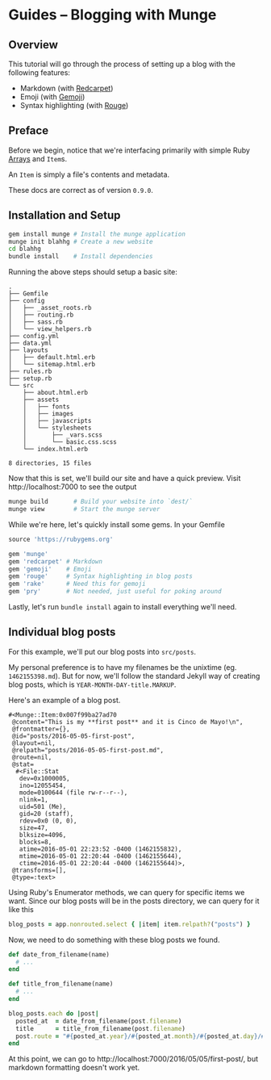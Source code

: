 # Guides &ndash; Blogging with Munge

## Overview

This tutorial will go through the process of setting up a blog with the
following features:

* Markdown (with [Redcarpet](https://github.com/vmg/redcarpet))
* Emoji (with [Gemoji](https://github.com/github/gemoji))
* Syntax highlighting (with [Rouge](https://github.com/jneen/rouge))


## Preface

Before we begin, notice that we're interfacing primarily with simple Ruby
[Arrays](http://ruby-doc.org/core/Array.html) and `Item`s.

An `Item` is simply a file's contents and metadata.

These docs are correct as of version `0.9.0`.


## Installation and Setup

```bash
gem install munge # Install the munge application
munge init blahhg # Create a new website
cd blahhg
bundle install    # Install dependencies
```

Running the above steps should setup a basic site:

```
.
├── Gemfile
├── config
│   ├── _asset_roots.rb
│   ├── routing.rb
│   ├── sass.rb
│   └── view_helpers.rb
├── config.yml
├── data.yml
├── layouts
│   ├── default.html.erb
│   └── sitemap.html.erb
├── rules.rb
├── setup.rb
└── src
    ├── about.html.erb
    ├── assets
    │   ├── fonts
    │   ├── images
    │   ├── javascripts
    │   └── stylesheets
    │       ├── _vars.scss
    │       └── basic.css.scss
    └── index.html.erb

8 directories, 15 files
```

Now that this is set, we'll build our site and have a quick preview. Visit
http://localhost:7000 to see the output

```bash
munge build       # Build your website into `dest/`
munge view        # Start the munge server
```

While we're here, let's quickly install some gems. In your Gemfile

```ruby
source 'https://rubygems.org'

gem 'munge'
gem 'redcarpet' # Markdown
gem 'gemoji'    # Emoji
gem 'rouge'     # Syntax highlighting in blog posts
gem 'rake'      # Need this for gemoji
gem 'pry'       # Not needed, just useful for poking around
```

Lastly, let's run `bundle install` again to install everything we'll need.


## Individual blog posts

For this example, we'll put our blog posts into `src/posts`.

My personal preference is to have my filenames be the unixtime (eg.
`1462155398.md`). But for now, we'll follow the standard Jekyll way of creating
blog posts, which is `YEAR-MONTH-DAY-title.MARKUP`.

Here's an example of a blog post.

```
#<Munge::Item:0x007f99ba27ad70
 @content="This is my **first post** and it is Cinco de Mayo!\n",
 @frontmatter={},
 @id="posts/2016-05-05-first-post",
 @layout=nil,
 @relpath="posts/2016-05-05-first-post.md",
 @route=nil,
 @stat=
  #<File::Stat
   dev=0x1000005,
   ino=12055454,
   mode=0100644 (file rw-r--r--),
   nlink=1,
   uid=501 (Me),
   gid=20 (staff),
   rdev=0x0 (0, 0),
   size=47,
   blksize=4096,
   blocks=8,
   atime=2016-05-01 22:23:52 -0400 (1462155832),
   mtime=2016-05-01 22:20:44 -0400 (1462155644),
   ctime=2016-05-01 22:20:44 -0400 (1462155644)>,
 @transforms=[],
 @type=:text>
```

Using Ruby's Enumerator methods, we can query for specific items we want. Since
our blog posts will be in the posts directory, we can query for it like this

```ruby
blog_posts = app.nonrouted.select { |item| item.relpath?("posts") }
```

Now, we need to do something with these blog posts we found.

```ruby
def date_from_filename(name)
  # ...
end

def title_from_filename(name)
  # ...
end

blog_posts.each do |post|
  posted_at  = date_from_filename(post.filename)
  title      = title_from_filename(post.filename)
  post.route = "#{posted_at.year}/#{posted_at.month}/#{posted_at.day}/#{title}"
end
```

At this point, we can go to http://localhost:7000/2016/05/05/first-post/, but
markdown formatting doesn't work yet.
